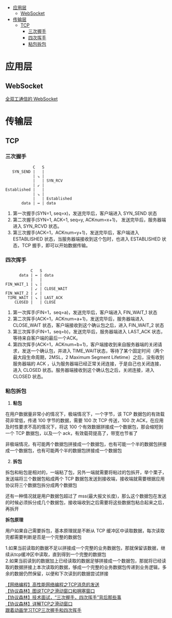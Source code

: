 <!-- TOC -->

- [应用层](#应用层)
    - [WebSocket](#websocket)
- [传输层](#传输层)
    - [TCP](#tcp)
        - [三次握手](#三次握手)
        - [四次挥手](#四次挥手)
        - [粘包拆包](#粘包拆包)

<!-- /TOC -->

# 应用层

## WebSocket

[全双工通信的 WebSocket](https://mp.weixin.qq.com/s/-h9UM800bODnEMbfHvKtDw)<br>

# 传输层

## TCP

### 三次握手

```shell
            C   S
   SYN_SEND |   |
            | ↘ | 
            |   | SYN_RCV
            | ↙ | 
Established |   |
            | ↘ |
            |   | Established
       data | ↔ | data
```

1. 第一次握手(SYN=1, seq=x)，发送完毕后，客户端进入 SYN_SEND 状态
2. 第二次握手(SYN=1, ACK=1, seq=y, ACKnum=x+1)， 发送完毕后，服务器端进入 SYN_RCVD 状态。
3. 第三次握手(ACK=1，ACKnum=y+1)，发送完毕后，客户端进入 ESTABLISHED 状态，当服务器端接收到这个包时，也进入 ESTABLISHED 状态，TCP 握手，即可以开始数据传输。

### 四次挥手

```shell
           C   S
      data | ↔ | data
           |   |
FIN_WAIT_1 | ↘ | 
           | ↙ | CLOSE_WAIT
FIN_WAIT_2 | ↙ | 
 TIME_WAIT | ↘ | LAST_ACK
    CLOSED |   | CLOSE
```

1. 第一次挥手(FIN=1，seq=a)，发送完毕后，客户端进入 FIN_WAIT_1 状态
2. 第二次挥手(ACK=1，ACKnum=a+1)，发送完毕后，服务器端进入 CLOSE_WAIT 状态，客户端接收到这个确认包之后，进入 FIN_WAIT_2 状态
3. 第三次挥手(FIN=1，seq=b)，发送完毕后，服务器端进入 LAST_ACK 状态，等待来自客户端的最后一个ACK。
4. 第四次挥手(ACK=1，ACKnum=b+1)，客户端接收到来自服务器端的关闭请求，发送一个确认包，并进入 TIME_WAIT状态，等待了某个固定时间（两个最大段生命周期，2MSL，2 Maximum Segment Lifetime）之后，没有收到服务器端的 ACK ，认为服务器端已经正常关闭连接，于是自己也关闭连接，进入 CLOSED 状态。服务器端接收到这个确认包之后，关闭连接，进入 CLOSED 状态。

### 粘包拆包

1. **粘包**

在用户数据量非常小的情况下，极端情况下，一个字节，该 TCP 数据包的有效载荷非常低，传递 100 字节的数据，需要 100 次 TCP 传送，100 次 ACK，在应用及时性要求不高的情况下，将这 100 个有效数据拼接成一个数据包，那会缩短到一个 TCP 数据包，以及一个 ack，有效载荷提高了，带宽也节省了

非极端情况，有可能两个数据包拼接成一个数据包，也有可能一个半的数据包拼接成一个数据包，也有可能两个半的数据包拼接成一个数据包

2. **拆包**

拆包和粘包是相对的，一端粘了包，另外一端就需要将粘过的包拆开，举个栗子，发送端将三个数据包粘成两个 TCP 数据包发送到接收端，接收端就需要根据应用协议将三个数据包拆分成两个数据包

还有一种情况就是用户数据包超过了 mss(最大报文长度)，那么这个数据包在发送的时候必须拆分成几个数据包，接收端收到之后需要将这些数据包粘合起来之后，再拆开

**拆包原理**

用户如果自己需要拆包，基本原理就是不断从 TCP 缓冲区中读取数据，每次读取完都需要判断是否是一个完整的数据包

1.如果当前读取的数据不足以拼接成一个完整的业务数据包，那就保留该数据，继续从tcp缓冲区中读取，直到得到一个完整的数据包<br>
2.如果当前读到的数据加上已经读取的数据足够拼接成一个数据包，那就将已经读取的数据拼接上本次读取的数据，够成一个完整的业务数据包传递到业务逻辑，多余的数据仍然保留，以便和下次读到的数据尝试拼接<br>

[【网络编程】高性能网络编程之TCP消息的发送](https://mp.weixin.qq.com/s/6vtF0eyi5Da98yAoEsVOVg)<br>
[【协议森林】图说TCP之滑动窗口和拥塞窗口](https://mp.weixin.qq.com/s/UtyLffohQ2yOJXvpVALE2Q)<br>
[【协议森林】技术面试，“三次握手，四次挥手”背后那些事](https://mp.weixin.qq.com/s/rSfR0zCRmYXZIiLU-XgzSA)<br>
[【协议森林】详解TCP之滑动窗口](https://mp.weixin.qq.com/s/3VqdjEK4QkER4Q05JgfjhQ)<br>
[跟着动画学习TCP三次握手和四次挥手](https://mp.weixin.qq.com/s/vwZycVjAgodMJe9c4xTliQ)<br>
